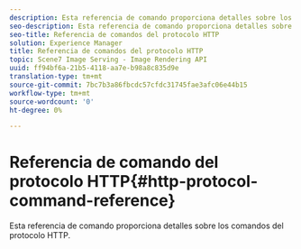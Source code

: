 ```yaml
---
description: Esta referencia de comando proporciona detalles sobre los comandos del protocolo HTTP.
seo-description: Esta referencia de comando proporciona detalles sobre los comandos del protocolo HTTP.
seo-title: Referencia de comandos del protocolo HTTP
solution: Experience Manager
title: Referencia de comandos del protocolo HTTP
topic: Scene7 Image Serving - Image Rendering API
uuid: ff94bf6a-21b5-4118-aa7e-b98a8c835d9e
translation-type: tm+mt
source-git-commit: 7bc7b3a86fbcdc57cfdc31745fae3afc06e44b15
workflow-type: tm+mt
source-wordcount: '0'
ht-degree: 0%

---
```



# Referencia de comando del protocolo HTTP{#http-protocol-command-reference}

Esta referencia de comando proporciona detalles sobre los comandos del protocolo HTTP.

